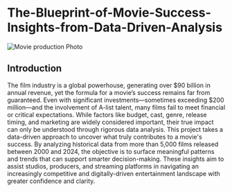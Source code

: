 # The-Blueprint-of-Movie-Success-Insights-from-Data-Driven-Analysis

![Movie production Photo](job.jpg)

## Introduction
The film industry is a global powerhouse, generating over $90 billion in annual revenue, yet the formula for a movie’s success remains far from guaranteed. Even with significant investments—sometimes exceeding $200 million—and the involvement of A-list talent, many films fail to meet financial or critical expectations. While factors like budget, cast, genre, release timing, and marketing are widely considered important, their true impact can only be understood through rigorous data analysis.
This project takes a data-driven approach to uncover what truly contributes to a movie's success. By analyzing historical data from more than 5,000 films released between 2000 and 2024, the objective is to surface meaningful patterns and trends that can support smarter decision-making. These insights aim to assist studios, producers, and streaming platforms in navigating an increasingly competitive and digitally-driven entertainment landscape with greater confidence and clarity.

